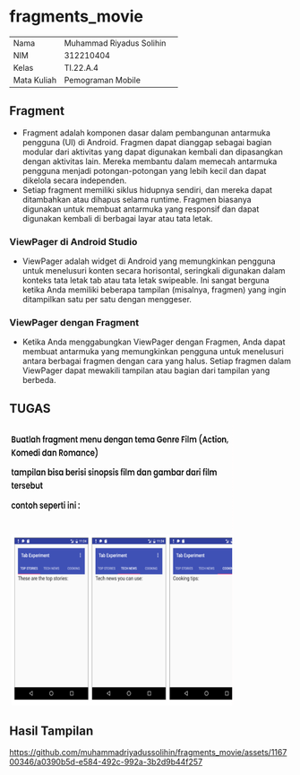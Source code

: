 # fragments_movie


|  |  |  |
|-----|------|-----|
|Nama|Muhammad Riyadus Solihin|
|NIM|312210404|
|Kelas|TI.22.A.4|
|Mata Kuliah|Pemograman Mobile|


## Fragment
- Fragment adalah komponen dasar dalam pembangunan antarmuka pengguna (UI) di Android. Fragmen dapat dianggap sebagai bagian modular dari aktivitas yang dapat digunakan kembali dan dipasangkan dengan aktivitas lain. Mereka membantu dalam memecah antarmuka pengguna menjadi potongan-potongan yang lebih kecil dan dapat dikelola secara independen.
- Setiap fragment memiliki siklus hidupnya sendiri, dan mereka dapat ditambahkan atau dihapus selama runtime. Fragmen biasanya digunakan untuk membuat antarmuka yang responsif dan dapat digunakan kembali di berbagai layar atau tata letak.

### ViewPager di Android Studio
- ViewPager adalah widget di Android yang memungkinkan pengguna untuk menelusuri konten secara horisontal, seringkali digunakan dalam konteks tata letak tab atau tata letak swipeable. Ini sangat berguna ketika Anda memiliki beberapa tampilan (misalnya, fragmen) yang ingin ditampilkan satu per satu dengan menggeser.

### ViewPager dengan Fragment
- Ketika Anda menggabungkan ViewPager dengan Fragmen, Anda dapat membuat antarmuka yang memungkinkan pengguna untuk menelusuri antara berbagai fragmen dengan cara yang halus. Setiap fragmen dalam ViewPager dapat mewakili tampilan atau bagian dari tampilan yang berbeda. 



## TUGAS
<img src="gambar/1.png" alt="gif" width="400" height="500">



## Hasil Tampilan

https://github.com/muhammadriyadussolihin/fragments_movie/assets/116700346/a0390b5d-e584-492c-992a-3b2d9b44f257
